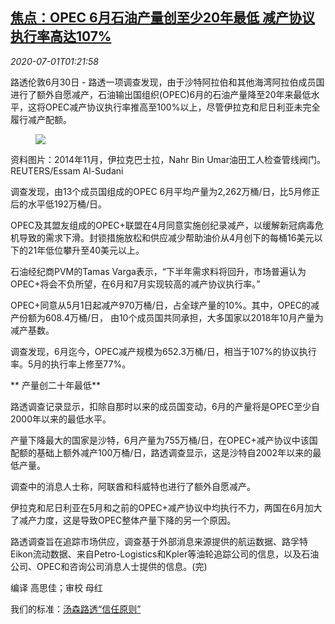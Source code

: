 <!--1593570203000-->
[焦点：OPEC 6月石油产量创至少20年最低 减产协议执行率高达107%](https://cn.reuters.com/article/opec-june-oil-production-0701-idCNKBS24240P)
------

<div><i>2020-07-01T01:21:58</i></div><div class="StandardArticleBody_body"><p>路透伦敦6月30日 - 路透一项调查发现，由于沙特阿拉伯和其他海湾阿拉伯成员国进行了额外自愿减产，石油输出国组织(OPEC)6月的石油产量降至20年来最低水平，这将OPEC减产协议执行率推高至100%以上，尽管伊拉克和尼日利亚未完全履行减产配额。 </p><div class="PrimaryAsset_container"><div class="Image_container" tabindex="-1"><figure class="Image_zoom" style="padding-bottom:"><div class="LazyImage_container LazyImage_dark" style="background-image:none"><img src="//s2.reutersmedia.net/resources/r/?m=02&amp;d=20200701&amp;t=2&amp;i=1524210584&amp;r=LYNXMPEG602FH&amp;w=600" aria-label="资料图片：2014年11月，伊拉克巴士拉，Nahr Bin Umar油田工人检查管线阀门。REUTERS/Essam Al-Sudani"/><div class="LazyImage_image LazyImage_fallback" style="background-image:url(//s2.reutersmedia.net/resources/r/?m=02&amp;d=20200701&amp;t=2&amp;i=1524210584&amp;r=LYNXMPEG602FH&amp;w=600);background-position:center center;background-color:inherit"></div></div><div class="Image_expand-button" aria-label="Expand Image Slideshow" role="button" tabindex="0"></div></figure><figcaption><div class="Image_caption"><span>资料图片：2014年11月，伊拉克巴士拉，Nahr Bin Umar油田工人检查管线阀门。REUTERS/Essam Al-Sudani</span></div></figcaption></div></div><p>调查发现，由13个成员国组成的OPEC 6月平均产量为2,262万桶/日，比5月修正后的水平低192万桶/日。 </p><p>OPEC及其盟友组成的OPEC+联盟在4月同意实施创纪录减产，以缓解新冠病毒危机导致的需求下滑。封锁措施放松和供应减少帮助油价从4月创下的每桶16美元以下的21年低位攀升至40美元以上。 </p><p>石油经纪商PVM的Tamas Varga表示，“下半年需求料将回升，市场普遍认为OPEC+将会不负所望，在6月和7月实现较高的减产协议执行率。” </p><p>OPEC+同意从5月1日起减产970万桶/日，占全球产量的10%。其中，OPEC的减产份额为608.4万桶/日， 由10个成员国共同承担，大多国家以2018年10月产量为减产基数。 </p><p>调查发现，6月迄今，OPEC减产规模为652.3万桶/日，相当于107%的协议执行率。5月的执行率上修至77%。 </p><p>** 产量创二十年最低** </p><p>路透调查记录显示，扣除自那时以来的成员国变动，6月的产量将是OPEC至少自2000年以来的最低水平。 </p><p>产量下降最大的国家是沙特，6月产量为755万桶/日，在OPEC+减产协议中该国配额的基础上额外减产100万桶/日，路透调查显示，这是沙特自2002年以来的最低产量。 </p><p>调查中的消息人士称，阿联酋和科威特也进行了额外自愿减产。 </p><p>伊拉克和尼日利亚在5月和之前的OPEC+减产协议中均执行不力，两国在6月加大了减产力度，这是导致OPEC整体产量下降的另一个原因。 </p><p>路透调查旨在追踪市场供应，调查基于外部消息来源提供的航运数据、路孚特Eikon流动数据、来自Petro-Logistics和Kpler等油轮追踪公司的信息，以及石油公司、OPEC和咨询公司消息人士提供的信息。(完) </p><div class="Attribution_container"><div class="Attribution_attribution"><p class="Attribution_content">编译 高思佳；审校 母红 </p></div></div><div class="StandardArticleBody_trustBadgeContainer"><span class="StandardArticleBody_trustBadgeTitle">我们的标准：</span><span class="trustBadgeUrl"><a href="https://www.thomsonreuters.cn/content/dam/openweb/documents/pdf/china/brochures/about-us-1.pdf">汤森路透“信任原则”</a></span></div></div>
